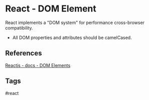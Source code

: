 # React - DOM Element

React implements a "DOM system" for performance cross-browser compatibility.

* All DOM properties and attributes should be camelCased.   

## References
[Reactjs - docs - DOM Elements](https://reactjs.org/docs/dom-elements.html)
## Tags
#react
